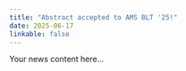 ```yaml
---
title: "Abstract accepted to AMS BLT '25!"
date: 2025-06-17
linkable: false
---
```

Your news content here...
